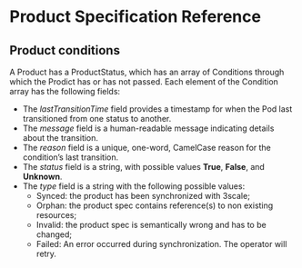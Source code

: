 # Product Specification Reference

## Product conditions

A Product has a ProductStatus, which has an array of Conditions through which the Prodict has or has not passed. Each element of the Condition array has the following fields:

* The *lastTransitionTime* field provides a timestamp for when the Pod last transitioned from one status to another.
* The *message* field is a human-readable message indicating details about the transition.
* The *reason* field is a unique, one-word, CamelCase reason for the condition’s last transition.
* The *status* field is a string, with possible values **True**, **False**, and **Unknown**.
* The *type* field is a string with the following possible values:
  * Synced: the product has been synchronized with 3scale;
  * Orphan: the product spec contains reference(s) to non existing resources;
  * Invalid: the product spec is semantically wrong and has to be changed;
  * Failed: An error occurred during synchronization. The operator will retry.
